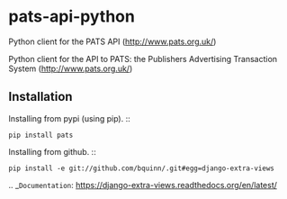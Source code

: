 pats-api-python
===============

Python client for the PATS API (http://www.pats.org.uk/)

Python client for the API to PATS: the Publishers Advertising Transaction System
(http://www.pats.org.uk/)

Installation
------------

Installing from pypi (using pip). ::

    pip install pats

Installing from github. ::

    pip install -e git://github.com/bquinn/.git#egg=django-extra-views

.. _`Documentation`: https://django-extra-views.readthedocs.org/en/latest/
